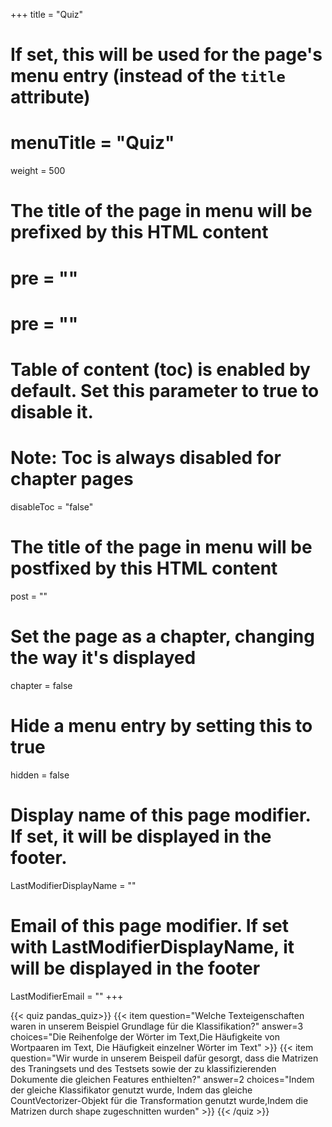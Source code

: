 +++
title = "Quiz"
# If set, this will be used for the page's menu entry (instead of the `title` attribute)
# menuTitle = "Quiz"
weight = 500
# The title of the page in menu will be prefixed by this HTML content
# pre = "<b></b>"
# pre = "<i class='fab fa-github'></i>"
# Table of content (toc) is enabled by default. Set this parameter to true to disable it.
# Note: Toc is always disabled for chapter pages
disableToc = "false"

# The title of the page in menu will be postfixed by this HTML content
post = ""
# Set the page as a chapter, changing the way it's displayed
chapter = false
# Hide a menu entry by setting this to true
hidden = false
# Display name of this page modifier. If set, it will be displayed in the footer.
LastModifierDisplayName = ""
# Email of this page modifier. If set with LastModifierDisplayName, it will be displayed in the footer
LastModifierEmail = ""
+++

{{< quiz pandas_quiz>}}
{{< item question="Welche Texteigenschaften waren in unserem Beispiel Grundlage für die Klassifikation?" answer=3 choices="Die Reihenfolge der Wörter im Text,Die Häufigkeite von Wortpaaren im Text, Die Häufigkeit einzelner Wörter im Text" >}}
{{< item question="Wir wurde in unserem Beispeil dafür gesorgt, dass die Matrizen des Traningsets und des Testsets sowie der zu klassifizierenden Dokumente die gleichen Features enthielten?" answer=2 choices="Indem der gleiche Klassifikator genutzt wurde, Indem das gleiche CountVectorizer-Objekt für die Transformation genutzt wurde,Indem die Matrizen durch shape zugeschnitten wurden" >}}
{{< /quiz >}}
